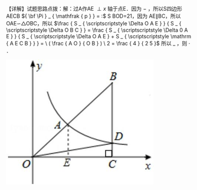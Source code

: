 【详解】试题思路点拨：解：过A作AE $\perp x$ 轴于点E．因为 $-$ ，所以S四边形AECB ${ \bf \Pi } _ { \mathfrak { p } } = :$ S BOD=21，因为 AE∥BC，所以 OAE∽△OBC，所以 $\frac { S _ { \scriptscriptstyle \Delta O A E } } { S _ { \scriptscriptstyle \Delta O B C } } = \frac { S _ { \scriptscriptstyle \Delta 0 A E } } { S _ { \scriptscriptstyle \Delta O A E } + S _ { \scriptscriptstyle \mathrm { A E C B } } } = \ ( \frac { A O } { O B } ) \ 2 = \frac { 4 } { 2 5 }$ 所以 $\_$ ，则 $\cdot$ ．

![](<../../qs_image_DB/专题1-4_一文搞定反比例函数7个模型，13类题型（解析版）_/f525ebe4dfca789bcf40aea0b30acb91c284ca467ae37b66661f7ecdc147b9a6.jpg>)
